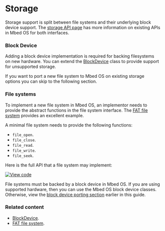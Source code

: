 <h1 id="contributing-storage">Storage</h1>

Storage support is split between file systems and their underlying block device support. The [storage API page](storage.html) has more information on existing APIs in Mbed OS for both interfaces.

### Block Device

Adding a block device implementation is required for backing filesystems on new hardware. You can extend the [BlockDevice](https://os.mbed.com/docs/v5.9/mbed-os-api-doxy/class_block_device.html) class to provide support for unsupported storage.

If you want to port a new file system to Mbed OS on existing storage options you can skip to the following section.

### File systems

To implement a new file system in Mbed OS, an implementor needs to provide the abstract functions in the file system interface. The [FAT file system](https://os.mbed.com/docs/v5.9/mbed-os-api-doxy/class_f_a_t_file_system.html) provides an excellent example.

A minimal file system needs to provide the following functions:

- `file_open`.
- `file_close`.
- `file_read`.
- `file_write`.
- `file_seek`.

Here is the full API that a file system may implement:

[![View code](https://www.mbed.com/embed/?type=library)](http://os.mbed.com/docs/v5.9/mbed-os-api-doxy/classmbed_1_1_file_system.html)

File systems must be backed by a block device in Mbed OS. If you are using supported hardware, then you can use the Mbed OS block device classes. Otherwise, view the [block device porting section](#block-device) earlier in this guide.

### Related content

- [BlockDevice](https://os.mbed.com/docs/v5.9/mbed-os-api-doxy/class_block_device.html).
- [FAT file system](https://os.mbed.com/docs/v5.9/mbed-os-api-doxy/class_f_a_t_file_system.html).
